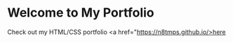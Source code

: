 # Welcome to My Portfolio

Check out my HTML/CSS portfolio <a href="https://n8tmps.github.io/>here</a>
